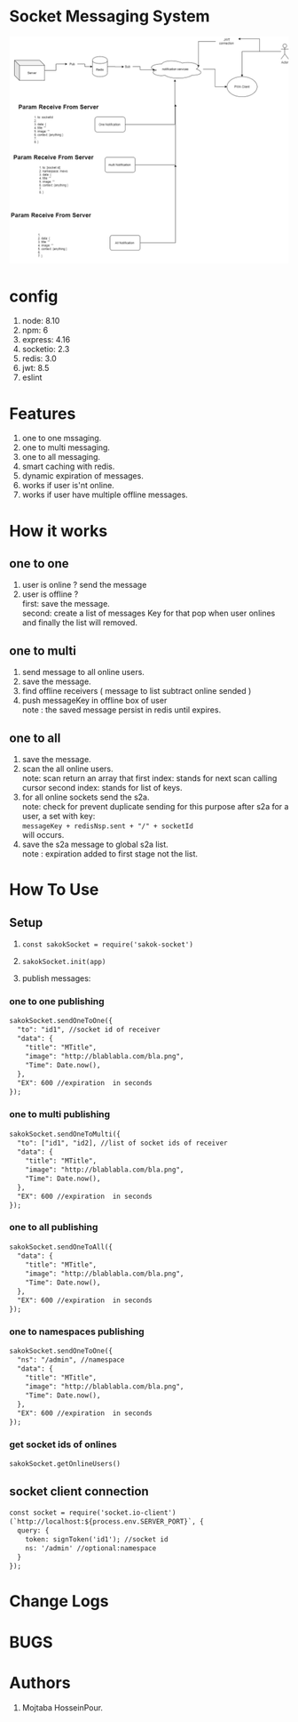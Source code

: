 
# Socket Messaging System

!["Socket.png"](socket.png)

# config

1. node: 8.10
2. npm: 6
3. express: 4.16
4. socketio: 2.3
5. redis: 3.0
6. jwt: 8.5
7. eslint

# Features

1. one to one mssaging.
2. one to multi messaging.
3. one to all messaging.
4. smart caching with redis.
5. dynamic expiration of messages.
6. works if user is'nt online.
7. works if user have multiple offline messages.

# How it works

## one to one

   1. user is online ? send the message
   2. user is offline ?\
   first: save the message.\
   second: create a list of messages Key for
   that pop when user onlines and finally
   the list will removed.

## one to multi

   1. send message to all online users.
   2. save the message.
   3. find offline receivers ( message to list subtract online sended )
   4. push messageKey in offline box of user\
   note : the saved message persist in redis until expires.

## one to all

 1. save the message.
 2. scan the all online users.\
 note: scan return an array that
 first index: stands for next scan calling cursor
 second index: stands for list of keys.
 3. for all online sockets send the s2a.\
 note: check for prevent duplicate sending
 for this purpose after s2a for a user,
 a set with key:\
  ```messageKey + redisNsp.sent + "/" + socketId```\
 will occurs.
 4. save the s2a message to global s2a list.\
 note : expiration added to first stage not the list.

# How To Use

## Setup

1. ```const sakokSocket = require('sakok-socket')```

2. ```sakokSocket.init(app)```

3. publish messages:

### one to one publishing

```
sakokSocket.sendOneToOne({
  "to": "id1", //socket id of receiver
  "data": {
    "title": "MTitle",
    "image": "http://blablabla.com/bla.png",
    "Time": Date.now(),
  },
  "EX": 600 //expiration  in seconds
});
```

### one to multi publishing

```
sakokSocket.sendOneToMulti({
  "to": ["id1", "id2], //list of socket ids of receiver
  "data": {
    "title": "MTitle",
    "image": "http://blablabla.com/bla.png",
    "Time": Date.now(),
  },
  "EX": 600 //expiration  in seconds
});
```

### one to all publishing

```
sakokSocket.sendOneToAll({
  "data": {
    "title": "MTitle",
    "image": "http://blablabla.com/bla.png",
    "Time": Date.now(),
  },
  "EX": 600 //expiration  in seconds
});
```

### one to  namespaces publishing

```
sakokSocket.sendOneToOne({
  "ns": "/admin", //namespace
  "data": {
    "title": "MTitle",
    "image": "http://blablabla.com/bla.png",
    "Time": Date.now(),
  },
  "EX": 600 //expiration  in seconds
});
```

### get socket ids of onlines

```
sakokSocket.getOnlineUsers()
```

## socket client connection

```
const socket = require('socket.io-client')(`http://localhost:${process.env.SERVER_PORT}`, {
  query: {
    token: signToken('id1'); //socket id
    ns: '/admin' //optional:namespace
  }
});
```

# Change Logs

# BUGS

# Authors

1. Mojtaba HosseinPour.
  